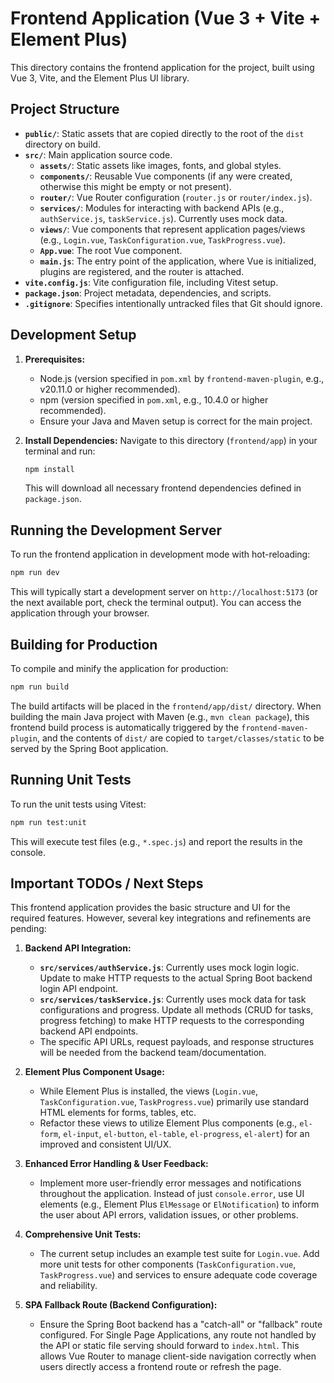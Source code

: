 # Frontend Application (Vue 3 + Vite + Element Plus)

This directory contains the frontend application for the project, built using Vue 3, Vite, and the Element Plus UI library.

## Project Structure

- **`public/`**: Static assets that are copied directly to the root of the `dist` directory on build.
- **`src/`**: Main application source code.
  - **`assets/`**: Static assets like images, fonts, and global styles.
  - **`components/`**: Reusable Vue components (if any were created, otherwise this might be empty or not present).
  - **`router/`**: Vue Router configuration (`router.js` or `router/index.js`).
  - **`services/`**: Modules for interacting with backend APIs (e.g., `authService.js`, `taskService.js`). Currently uses mock data.
  - **`views/`**: Vue components that represent application pages/views (e.g., `Login.vue`, `TaskConfiguration.vue`, `TaskProgress.vue`).
  - **`App.vue`**: The root Vue component.
  - **`main.js`**: The entry point of the application, where Vue is initialized, plugins are registered, and the router is attached.
- **`vite.config.js`**: Vite configuration file, including Vitest setup.
- **`package.json`**: Project metadata, dependencies, and scripts.
- **`.gitignore`**: Specifies intentionally untracked files that Git should ignore.

## Development Setup

1.  **Prerequisites:**
    *   Node.js (version specified in `pom.xml` by `frontend-maven-plugin`, e.g., v20.11.0 or higher recommended).
    *   npm (version specified in `pom.xml`, e.g., 10.4.0 or higher recommended).
    *   Ensure your Java and Maven setup is correct for the main project.

2.  **Install Dependencies:**
    Navigate to this directory (`frontend/app`) in your terminal and run:
    ```bash
    npm install
    ```
    This will download all necessary frontend dependencies defined in `package.json`.

## Running the Development Server

To run the frontend application in development mode with hot-reloading:

```bash
npm run dev
```

This will typically start a development server on `http://localhost:5173` (or the next available port, check the terminal output). You can access the application through your browser.

## Building for Production

To compile and minify the application for production:

```bash
npm run build
```

The build artifacts will be placed in the `frontend/app/dist/` directory.
When building the main Java project with Maven (e.g., `mvn clean package`), this frontend build process is automatically triggered by the `frontend-maven-plugin`, and the contents of `dist/` are copied to `target/classes/static` to be served by the Spring Boot application.

## Running Unit Tests

To run the unit tests using Vitest:

```bash
npm run test:unit
```

This will execute test files (e.g., `*.spec.js`) and report the results in the console.

## Important TODOs / Next Steps

This frontend application provides the basic structure and UI for the required features. However, several key integrations and refinements are pending:

1.  **Backend API Integration:**
    *   **`src/services/authService.js`**: Currently uses mock login logic. Update to make HTTP requests to the actual Spring Boot backend login API endpoint.
    *   **`src/services/taskService.js`**: Currently uses mock data for task configurations and progress. Update all methods (CRUD for tasks, progress fetching) to make HTTP requests to the corresponding backend API endpoints.
    *   The specific API URLs, request payloads, and response structures will be needed from the backend team/documentation.

2.  **Element Plus Component Usage:**
    *   While Element Plus is installed, the views (`Login.vue`, `TaskConfiguration.vue`, `TaskProgress.vue`) primarily use standard HTML elements for forms, tables, etc.
    *   Refactor these views to utilize Element Plus components (e.g., `el-form`, `el-input`, `el-button`, `el-table`, `el-progress`, `el-alert`) for an improved and consistent UI/UX.

3.  **Enhanced Error Handling & User Feedback:**
    *   Implement more user-friendly error messages and notifications throughout the application. Instead of just `console.error`, use UI elements (e.g., Element Plus `ElMessage` or `ElNotification`) to inform the user about API errors, validation issues, or other problems.

4.  **Comprehensive Unit Tests:**
    *   The current setup includes an example test suite for `Login.vue`. Add more unit tests for other components (`TaskConfiguration.vue`, `TaskProgress.vue`) and services to ensure adequate code coverage and reliability.

5.  **SPA Fallback Route (Backend Configuration):**
    *   Ensure the Spring Boot backend has a "catch-all" or "fallback" route configured. For Single Page Applications, any route not handled by the API or static file serving should forward to `index.html`. This allows Vue Router to manage client-side navigation correctly when users directly access a frontend route or refresh the page.
